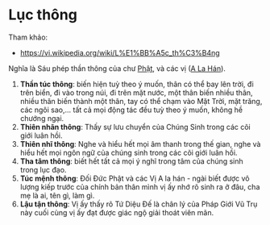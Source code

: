 # Lục thông

Tham khảo:

- <https://vi.wikipedia.org/wiki/L%E1%BB%A5c_th%C3%B4ng>

Nghĩa là Sáu phép thần thông của chư [Phật](../khai_niem/phat.md), và các vị ([A La Hán](tu_thanh_qua.md#A-La-Hán)).

1. **Thần túc thông**: biến hiện tuỳ theo ý muốn, thân có thể bay lên trời, đi trên biển, đi vào trong núi, đi trên mặt nước, một thân biến nhiều thân, nhiều thân biến thành một thân, tay có thể chạm vào Mặt Trời, mặt trăng, các ngôi sao,... tất cả mọi động tác đều tuỳ theo ý muốn, không hề chướng ngại.
1. **Thiên nhãn thông**: Thấy sự lưu chuyển của Chúng Sinh trong các cõi giới luân hồi.
1. **Thiên nhĩ thông**: Nghe và hiểu hết mọi âm thanh trong thế gian, nghe và hiểu hết mọi ngôn ngữ của chúng sinh trong các cõi giới luân hồi.
1. **Tha tâm thông**: biết hết tất cả mọi ý nghĩ trong tâm của chúng sinh trong lục đạo.
1. **Túc mệnh thông**: Đối Đức Phật và các Vị A la hán - ngài biết được vô lượng kiếp trước của chính bản thân mình vị ấy nhớ rõ sinh ra ở đâu, cha mẹ là ai, tên gì, làm gì.
1. **Lậu tận thông**: Vị ấy thấy rõ Tứ Diệu Đế là chân lý của Pháp Giới Vũ Trụ này cuối cùng vị ấy đạt được giác ngộ giải thoát viên mãn.
